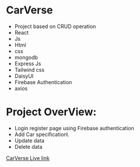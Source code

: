 # CarVerse

- Project based on CRUD operation
- React
- Js
- Html
- css
- mongodb
- Express Js
- Tailwind css
- DaisyUI
- Firebase Authentication
- axios
# Project OverView: 
- Login register page using Firebase authentication
- Add Car specification\
- Update data
- Delete data

<a href="https://carverse-f390c.web.app/" target="#">CarVerse Live link</a>
